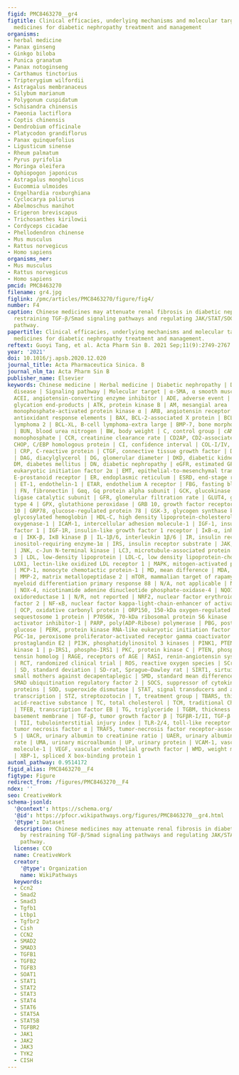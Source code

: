 ```yaml
---
figid: PMC8463270__gr4
figtitle: Clinical efficacies, underlying mechanisms and molecular targets of Chinese
  medicines for diabetic nephropathy treatment and management
organisms:
- herbal medicine
- Panax ginseng
- Ginkgo biloba
- Punica granatum
- Panax notoginseng
- Carthamus tinctorius
- Tripterygium wilfordii
- Astragalus membranaceus
- Silybum marianum
- Polygonum cuspidatum
- Schisandra chinensis
- Paeonia lactiflora
- Coptis chinensis
- Dendrobium officinale
- Platycodon grandiflorus
- Panax quinquefolius
- Ligusticum sinense
- Rheum palmatum
- Pyrus pyrifolia
- Moringa oleifera
- Ophiopogon japonicus
- Astragalus mongholicus
- Eucommia ulmoides
- Engelhardia roxburghiana
- Cyclocarya paliurus
- Abelmoschus manihot
- Erigeron breviscapus
- Trichosanthes kirilowii
- Cordyceps cicadae
- Phellodendron chinense
- Mus musculus
- Rattus norvegicus
- Homo sapiens
organisms_ner:
- Mus musculus
- Rattus norvegicus
- Homo sapiens
pmcid: PMC8463270
filename: gr4.jpg
figlink: /pmc/articles/PMC8463270/figure/fig4/
number: F4
caption: Chinese medicines may attenuate renal fibrosis in diabetic nephropathy by
  restraining TGF-β/Smad signaling pathways and regulating JAK/STAT/SOCS signaling
  pathway.
papertitle: Clinical efficacies, underlying mechanisms and molecular targets of Chinese
  medicines for diabetic nephropathy treatment and management.
reftext: Guoyi Tang, et al. Acta Pharm Sin B. 2021 Sep;11(9):2749-2767.
year: '2021'
doi: 10.1016/j.apsb.2020.12.020
journal_title: Acta Pharmaceutica Sinica. B
journal_nlm_ta: Acta Pharm Sin B
publisher_name: Elsevier
keywords: Chinese medicine | Herbal medicine | Diabetic nephropathy | Diabetic kidney
  disease | Signaling pathway | Molecular target | α-SMA, α smooth muscle actin |
  ACEI, angiotensin-converting enzyme inhibitor | ADE, adverse event | AGEs, advanced
  glycation end-products | ATK, protein kinase B | AM, mesangial area | AMPKα, adenosine
  monophosphate-activated protein kinase α | ARB, angiotensin receptor blocker | AREs,
  antioxidant response elements | BAX, BCL-2-associated X protein | BCL-2, B-cell
  lymphoma 2 | BCL-XL, B-cell lymphoma-extra large | BMP-7, bone morphogenetic protein-7
  | BUN, blood urea nitrogen | BW, body weight | C, control group | cAMP, cyclic adenosine
  monophosphate | CCR, creatinine clearance rate | CD2AP, CD2-associated protein |
  CHOP, C/EBP homologous protein | CI, confidence interval | COL-I/IV, collagen I/IV
  | CRP, C-reactive protein | CTGF, connective tissue growth factor | D, duration
  | DAG, diacylglycerol | DG, glomerular diameter | DKD, diabetic kidney disease |
  DM, diabetes mellitus | DN, diabetic nephropathy | eGFR, estimated GFR | eIF2α,
  eukaryotic initiation factor 2α | EMT, epithelial-to-mesenchymal transition | EP,
  E-prostanoid receptor | ER, endoplasmic reticulum | ESRD, end-stage renal disease
  | ET-1, endothelin-1 | ETAR, endothelium A receptor | FBG, fasting blood glucose
  | FN, fibronectin | Gαq, Gq protein alpha subunit | GCK, glucokinase | GCLC, glutamate-cysteine
  ligase catalytic subunit | GFR, glomerular filtration rate | GLUT4, glucose transporter
  type 4 | GPX, glutathione peroxidase | GRB 10, growth factor receptor-bound protein
  10 | GRP78, glucose-regulated protein 78 | GSK-3, glycogen synthase kinase 3 | HbA1c,
  glycosylated hemoglobin | HDL-C, high density lipoprotein-cholesterol | HO-1, heme
  oxygenase-1 | ICAM-1, intercellular adhesion molecule-1 | IGF-1, insulin-like growth
  factor 1 | IGF-1R, insulin-like growth factor 1 receptor | IκB-α, inhibitory protein
  α | IKK-β, IκB kinase β | IL-1β/6, interleukin 1β/6 | IR, insulin receptor | IRE-1α,
  inositol-requiring enzyme-1α | IRS, insulin receptor substrate | JAK, Janus kinase
  | JNK, c-Jun N-terminal kinase | LC3, microtubule-associated protein light chain
  3 | LDL, low-density lipoprotein | LDL-C, low density lipoprotein-cholesterol |
  LOX1, lectin-like oxidized LDL receptor 1 | MAPK, mitogen-activated protein kinase
  | MCP-1, monocyte chemotactic protein-1 | MD, mean difference | MDA, malondialdehyde
  | MMP-2, matrix metallopeptidase 2 | mTOR, mammalian target of rapamycin | MYD88,
  myeloid differentiation primary response 88 | N/A, not applicable | N/O, not observed
  | NOX-4, nicotinamide adenine dinucleotide phosphate-oxidase-4 | NQO1, NAD(P)H:quinone
  oxidoreductase 1 | N/R, not reported | NRF2, nuclear factor erythroid 2-related
  factor 2 | NF-κB, nuclear factor kappa-light-chain-enhancer of activated B cells
  | OCP, oxidative carbonyl protein | ORP150, 150-kDa oxygen-regulated protein | p62,
  sequestosome 1 protein | P70S6K, 70-kDa ribosomal protein S6 kinase | PAI-1, plasminogen
  activator inhibitor-1 | PARP, poly(ADP-Ribose) polymerase | PBG, postprandial blood
  glucose | PERK, protein kinase RNA-like eukaryotic initiation factor 2A kinase |
  PGC-1α, peroxisome proliferator-activated receptor gamma coactivator 1α | PGE2,
  prostaglandin E2 | PI3K, phosphatidylinositol 3 kinases | PINK1, PTEN-induced putative
  kinase 1 | p-IRS1, phospho-IRS1 | PKC, protein kinase C | PTEN, phosphatase and
  tensin homolog | RAGE, receptors of AGE | RASI, renin-angiotensin system inhibitor
  | RCT, randomized clinical trial | ROS, reactive oxygen species | SCr, serum creatinine
  | SD, standard deviation | SD-rat, Sprague–Dawley rat | SIRT1, sirtuin 1 | SMAD,
  small mothers against decapentaplegic | SMD, standard mean difference | SMURF-2,
  SMAD ubiquitination regulatory factor 2 | SOCS, suppressor of cytokine signaling
  proteins | SOD, superoxide dismutase | STAT, signal transducers and activators of
  transcription | STZ, streptozotocin | T, treatment group | TBARS, thiobarbituric
  acid-reactive substance | TC, total cholesterol | TCM, traditional Chinese medicine
  | TFEB, transcription factor EB | TG, triglyceride | TGBM, thickness of glomerular
  basement membrane | TGF-β, tumor growth factor β | TGFβR-I/II, TGF-β receptor I/II
  | TII, tubulointerstitial injury index | TLR-2/4, toll-like receptor 2/4 | TNF-α,
  tumor necrosis factor α | TRAF5, tumor-necrosis factor receptor-associated factor
  5 | UACR, urinary albumin to creatinine ratio | UAER, urinary albumin excretion
  rate | UMA, urinary microalbumin | UP, urinary protein | VCAM-1, vascular cell adhesion
  molecule-1 | VEGF, vascular endothelial growth factor | WMD, weight mean difference
  | XBP-1, spliced X box-binding protein 1
automl_pathway: 0.9514172
figid_alias: PMC8463270__F4
figtype: Figure
redirect_from: /figures/PMC8463270__F4
ndex: ''
seo: CreativeWork
schema-jsonld:
  '@context': https://schema.org/
  '@id': https://pfocr.wikipathways.org/figures/PMC8463270__gr4.html
  '@type': Dataset
  description: Chinese medicines may attenuate renal fibrosis in diabetic nephropathy
    by restraining TGF-β/Smad signaling pathways and regulating JAK/STAT/SOCS signaling
    pathway.
  license: CC0
  name: CreativeWork
  creator:
    '@type': Organization
    name: WikiPathways
  keywords:
  - Ccn2
  - Smad2
  - Smad3
  - Tgfb1
  - Ltbp1
  - Tgfbr2
  - Cish
  - CCN2
  - SMAD2
  - SMAD3
  - TGFB1
  - TGFB2
  - TGFB3
  - SOAT1
  - STAT1
  - STAT2
  - STAT3
  - STAT4
  - STAT6
  - STAT5A
  - STAT5B
  - TGFBR2
  - JAK1
  - JAK2
  - JAK3
  - TYK2
  - CISH
---
```

